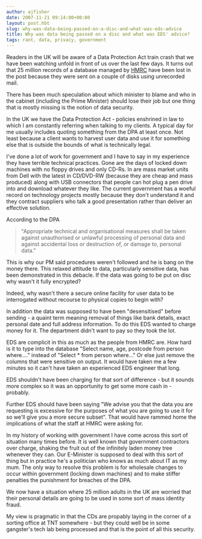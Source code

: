 ```yaml
---
author: ajfisher
date: 2007-11-21 09:14:00+00:00
layout: post.hbt
slug: why-was-data-being-passed-on-a-disc-and-what-was-eds-advice
title: Why was data being passed on a disc and what was EDS' advice?
tags: rant, data, privacy, government
---
```


Readers in the UK will be aware of a Data Protection Act train crash that we have been watching unfold in front of us over the last few days. It turns out that 25 million records of a database managed by [HMRC](http://www.hmrc.gov.uk/) have been lost in the post because they were sent on a couple of disks using unrecorded mail.

There has been much speculation about which minister to blame and who in the cabinet (including the Prime Minister) should lose their job but one thing that is mostly missing is the notion of data security.

In the UK we have the Data Protection Act - policies enshrined in law to which I am constantly referring when talking to my clients. A typical day for me usually includes quoting something from the DPA at least once. Not least because a client wants to harvest user data and use it for something else that is outside the bounds of what is technically legal.

I've done a lot of work for government and I have to say in my experience they have terrible technical practices. Gone are the days of locked down machines with no floppy drives and only CD-Rs. In are mass market units from Dell with the latest in CD/DVD-RW (because they are cheap and mass produced) along with USB connectors that people can hot plug a pen drive into and download whatever they like. The current government has a woeful record on technology projects mostly because they don't understand it and they contract suppliers who talk a good presentation rather than deliver an effective solution.

According to the DPA

>"Appropriate technical and organisational measures shall be taken against unauthorised or unlawful processing of personal data and against accidental loss or destruction of, or damage to, personal data."

This is why our PM said procedures weren't followed and he is bang on the money there. This relaxed attitude to data, particularly sensitive data, has been demonstrated in this debacle. If the data was going to be put on disc why wasn't it fully encrypted?

Indeed, why wasn't there a secure online facility for user data to be interrogated without recourse to physical copies to begin with?

In addition the data was supposed to have been "desensitised" before sending - a quaint term meaning removal of things like bank details, exact personal date and full address information. To do this EDS wanted to charge money for it. The department didn't want to pay so they took the lot.

EDS are complicit in this as much as the people from HMRC are. How hard is it to type into the database "Select name, age, postcode from person where...." instead of "Select * from person where..." Or else just remove the columns that were sensitive on output. It would have taken me a few minutes so it can't have taken an experienced EDS engineer that long.

EDS shouldn't have been charging for that sort of difference - but it sounds more complex so it was an opportunity to get some more cash in - probably.

Further EDS should have been saying "We advise you that the data you are requesting is excessive for the purposes of what you are going to use it for so we'll give you a more secure subset". That would have rammed home the implications of what the staff at HMRC were asking for.

In my history of working with government I have come across this sort of situation many times before. It is well known that government contractors over charge, shaking the fruit out of the infinitely laden money tree whenever they can. Our E-Minister is supposed to deal with this sort of thing but in practice he's a politician who knows as much about IT as my mum. The only way to resolve this problem is for wholesale changes to occur within government (locking down machines) and to make stiffer penalties the punishment for breaches of the DPA.

We now have a situation where 25 million adults in the UK are worried that their personal details are going to be used in some sort of mass identity fraud.

My view is pragmatic in that the CDs are propably laying in the corner of a sorting office at TNT somewhere - but they could well be in some gangster's tech lab being processed and that is the point of all this security.
